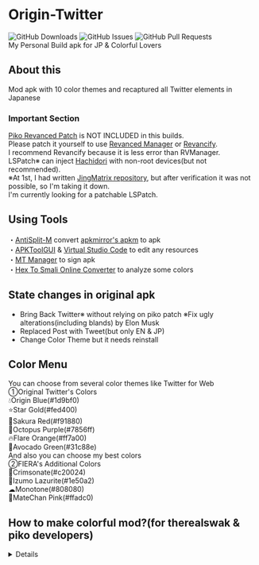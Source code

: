 # Origin-Twitter
![GitHub Downloads](https://img.shields.io/github/downloads/monefiera/Origin-Twitter/total?color=green&style=for-the-badge&logo=github)
![GitHub Issues](https://img.shields.io/github/issues/monefiera/Origin-Twitter?style=for-the-badge&logo=github)
![GitHub Pull Requests](https://img.shields.io/github/issues-pr/monefiera/Origin-Twitter?style=for-the-badge&logo=github)<br>
My Personal Build apk for JP & Colorful Lovers<br>

## About this
Mod apk with 10 color themes and recaptured all Twitter elements in Japanese<br>

### Important Section
[Piko Revanced Patch](https://github.com/crimera/piko) is NOT INCLUDED in this builds.<br>
Please patch it yourself to use [Revanced Manager](https://github.com/ReVanced/revanced-manager) or [Revancify](https://github.com/decipher3114/Revancify).<br>
I recommend Revancify because it is less error than RVManager.<br>
LSPatch※ can inject [Hachidori](https://github.com/Xposed-Modules-Repo/com.twifucker.hachidori) with non-root devices(but not recommended).<br>
※At 1st, I had written [JingMatrix repository](https://github.com/JingMatrix/LSPatch), but after verification it was not possible, so I'm taking it down.<br>
I'm currently looking for a patchable LSPatch.<br>

## Using Tools
・[AntiSplit-M](https://github.com/AbdurazaaqMohammed/AntiSplit-M) convert [apkmirror's apkm](https://www.apkmirror.com/apk/x-corp/twitter/) to apk<br>
・[APKToolGUI](https://github.com/AndnixSH/APKToolGUI) & [Virtual Studio Code](https://code.visualstudio.com/) to edit any resources<br>
・[MT Manager](https://mt2.cn) to sign apk<br>
・[Hex To Smali Online Converter](https://pantrif.github.io/HexToSmaliConverter/#) to analyze some colors<br>

## State changes in original apk
- Bring Back Twitter※ without relying on piko patch
※Fix ugly alterations(including blands) by Elon Musk<br>
- Replaced Post with Tweet(but only EN & JP)
- Change Color Theme but it needs reinstall

## Color Menu
You can choose from several color themes like Twitter for Web<br>
①Original Twitter's Colors<br>
💧Origin Blue(#1d9bf0)<br>
⭐Star Gold(#fed400)<br>
🌸Sakura Red(#f91880)<br>
🐙Octopus Purple(#7856ff)<br>
🔥Flare Orange(#ff7a00)<br>
🥑Avocado Green(#31c88e)<br>
And also you can choose my best colors<br>
②FIERA's Additional Colors<br>
🌹Crimsonate(#c20024)<br>
💎Izumo Lazurite(#1e50a2)<br>
☁Monotone(#808080)<br>
🩷MateChan Pink(#ffadc0)<br>

## How to make colorful mod?(for therealswak & piko developers)
<details>
This may be a little confusing, but please use it as hints for a complete color patch implementation and Bring Back Twitter fix.<br>
This covers of piko's Bring Back Twitter patch partially.<br>
<br>
1: Replace “?dynamicColorGray1100” or “@color/gray_1100” in the file with “@color/twitter_blue”.<br>  
- res\layout\ocf_twitter_logo.xml
- res\layout\channels_toolbar_main.xml
- res\layout\login_toolbar_seamful_custom_view.xml
- style name="Theme.LaunchScreen"'s [windowSplashScreenBackground] in res\values\styles.xml
- [ic_launcher_background] in res\values\colors.xml<br>

2: Replace “#ff1d9bf0” with “@color/twitter_blue” in all files in the res folder except (res\values\)colors.xml and styles.xml.<br>

3: In styles.xml, change value of “coreColorBadgeVerified” for **<style name="TwitterBase.Dim" parent="@style/PaletteDim">**, **<style name="TwitterBase.LightsOut" parent="@style/PaletteLightsOut">** and **<style name="TwitterBase.Standard" parent="@style/PaletteStandard">** to @color/blue_500.<br>

4: In styles.xml, replace “abstractColorUnread” values of **<style name="PaletteDim" parent="@style/HorizonColorPaletteDark">**, **<style name="PaletteLightsOut" parent="@style/HorizonColorPaletteDark">** and **<style name="PaletteStandard" parent="@style/HorizonColorPaletteLight">** to @color/twitter_blue_opacity_50.<br>
And change the value of “abstractColorLink” in **<style name=“PaletteStandard” parent=“@style/HorizonColorPaletteLight”>** to @color/twitter_blue.<br>

At this point, the preparation is complete.<br>

5: In color.xml, change “badge_verified” value to @color/blue_500 and “twitter_blue” to #ff (any color code).<br>
In addition, change “deep_transparent_twitter_blue”, “twitter_blue_opacity_30”, “twitter_blue_opacity_50”, and “twitter_blue_opacity_58”, paying attention to # and the first two characters.<br>

6: Find two -0xE26410 values in the smali file and replace them with the FF (color code) specified in color.xml.<br>
Needless to say, note that it is necessary to convert to smali value. The location of the two smali files with hidden color codes varies from version to version, but the last two letters of the file name are the same, like yxx.smali and rxx.smali.<br>

The following is a brief description of what is done in each section.<br>
<details>
At 1's login_toolbar_seamful_custom_view.xml defines the color of the bird when first logging into Twitter. This and other parts of this work complete elements that Bring Back Twitter has not been able to return to.<br>
At 2, the work is to change the parts (such as the camera icon on the tweet screen) whose colors do not change even if the procedures described in 3 and below are performed.<br>
At 3 and beginning of 5, replace work is being done to change the badge color back to blue. This is because the same color as the theme may be difficult to recognize.<br>
At 4, the color of notification column is treated to be linked to the theme. Also, only in the light theme, the link color is not @color/twitter_blue, so the color is reflected by replacing it.<br>
</details>
</details>

## Credits
・[Twitter Inc.](https://twitter.com)：but it's gone…<br>
・[Swakshan](https://github.com/Swakshan) & [Mufti Faishal](https://twitter.com/Mufti96)：Help to smali color value<br>
・[Web色見本 原色大辞典](https://www.colordic.org)：Help to Find any colors<br>
・[Risa Yuzuki](https://yuzu-risa.com)：The name holder of [Crimsonate](https://www.youtube.com/watch?v=LuN5t8xIcKM), which is my most favorite song<br>
・[MateChan](https://matechan.com)：One of color is for him<br>
・And Another One Person...<br>
